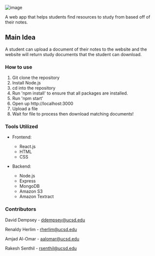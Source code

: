 ![image](https://i.imgur.com/70bI8VC.png)

A web app that helps students find resources to study from based off of their notes.

## Main Idea

A student can upload a document of their notes to the website and the website will return study documents that the student can download.

### How to use
1. Git clone the repository
1. Install Node.js
2. cd into the repository
3. Run 'npm install' to ensure that all packages are installed.
4. Run 'npm start'
5. Open up http://localhost:3000
6. Upload a file
7. Wait for file to process then download matching documents!

### Tools Utilized

* Frontend:
  - React.js
  - HTML
  - CSS

* Backend:
  - Node.js
  - Express
  - MongoDB
  - Amazon S3
  - Amazon Textract

### Contributors
David Dempsey - ddempsey@ucsd.edu

Renaldy Herlim - rherlim@ucsd.edu

Amjad Al-Omar - aalomar@ucsd.edu

Rakesh Senthil - rsenthil@ucsd.edu

